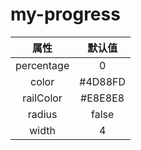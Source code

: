 # my-progress

|     属性     |    默认值     |
|:----------:|:----------:|
| percentage |     0      |
|   color    |  #4D88FD   |
| railColor  |  #E8E8E8   |
|   radius   |   false    |
|   width    |     4      |

